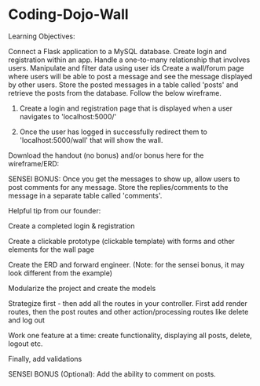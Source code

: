 # Coding-Dojo-Wall

Learning Objectives:

Connect a Flask application to a MySQL database.
Create login and registration within an app.
Handle a one-to-many relationship that involves users.
Manipulate and filter data using user ids
Create a wall/forum page where users will be able to post a message and see the message displayed by other users. Store the posted messages in a table called 'posts' and retrieve the posts from the database. Follow the below wireframe.

1. Create a login and registration page that is displayed when a user navigates to 'localhost:5000/'

2. Once the user has logged in successfully redirect them to 'localhost:5000/wall' that will show the wall.

Download the handout (no bonus) and/or bonus here for the wireframe/ERD:

SENSEI BONUS: Once you get the messages to show up, allow users to post comments for any message. Store the replies/comments to the message in a separate table called 'comments'.

Helpful tip from our founder:

Create a completed login & registration

Create a clickable prototype (clickable template) with forms and other elements for the wall page

Create the ERD and forward engineer. (Note: for the sensei bonus, it may look different from the example)

Modularize the project and create the models

Strategize first - then add all the routes in your controller. First add render routes, then the post routes and other action/processing routes like delete and log out

Work one feature at a time: create functionality, displaying all posts, delete, logout etc.

Finally, add validations

SENSEI BONUS (Optional): Add the ability to comment on posts.
